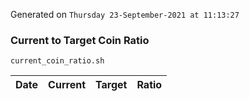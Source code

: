Generated on `Thursday 23-September-2021 at 11:13:27`

### Current to Target Coin Ratio
`current_coin_ratio.sh`

Date|Current|Target|Ratio
---|---|---|---
